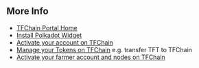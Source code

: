 ## More Info

- [TFChain Portal Home](tfchain_portal_home)
- [Install Polkadot Widget](tfchain_portal_polkadot_widget)
- [Activate your account on TFChain](tfchain_portal_ui_activation)
- [Manage your Tokens on TFChain](tfchain_portal_ui_tokens) e.g. transfer TFT to TFChain
- [Activate your farmer account and nodes on TFChain](tfchain_portal_ui_farming)